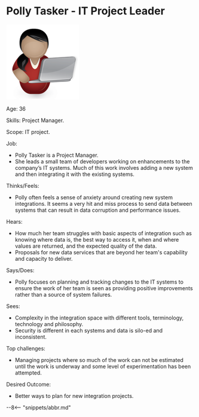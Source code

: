 <!-- SPDX-License-Identifier: CC-BY-4.0 -->
<!-- Copyright Contributors to the ODPi Egeria project. -->

# Polly Tasker - IT Project Leader

![Icon](polly-tasker.png)

Age: 36

Skills: Project Manager.

Scope: IT project.

Job:
* Polly Tasker is a Project Manager.  
* She leads a small team of developers working on enhancements
to the company’s IT systems.
Much of this work involves adding a new system and then
integrating it with the existing systems.

Thinks/Feels:
* Polly often feels a sense of anxiety around creating new system integrations.
It seems a very hit and miss process to send data between systems
that can result in data corruption and performance issues.

Hears:
* How much her team struggles with basic aspects of integration such as
knowing where data is, the best way to access it, when and where
values are returned, and the expected quality of the data.
* Proposals for new data services that are beyond her team's
capability and capacity to deliver.

Says/Does:
* Polly focuses on planning and tracking changes to the IT systems
to ensure the work of her team is seen as providing positive
improvements rather than a source of system failures.

Sees:
* Complexity in the integration space with different tools,
terminology, technology and philosophy.
* Security is different in each systems and data is silo-ed and inconsistent.

Top challenges:
* Managing projects where so much of the work can not be estimated
until the work is underway and some level of experimentation has been attempted.

Desired Outcome:
* Better ways to plan for new integration projects.


--8<-- "snippets/abbr.md"